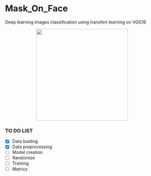 # Mask_On_Face

Deep learning images classification using transfert learning on VGG16






<p align="center">
  <img width="300" height="300" src="https://user-images.githubusercontent.com/70579768/156454012-af770558-93c0-4364-9d6e-ccb8a4fe5e93.jpg">
</p>


### TO DO LIST
- [x] Data loading
- [x] Data preprocessing
- [ ] Model creation
- [ ] Randomize
- [ ] Training
- [ ] Metrics
